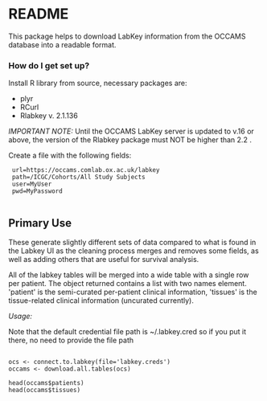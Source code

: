 # README #

This package helps to download LabKey information from the OCCAMS database into a readable format.

### How do I get set up? ###

Install R library from source, necessary packages are:

* plyr
* RCurl
* Rlabkey v. 2.1.136


_IMPORTANT NOTE:_ Until the OCCAMS LabKey server is updated to v.16 or above, the version of the Rlabkey package must NOT be higher than 2.2  .

Create a file with the following fields:

```
 url=https://occams.comlab.ox.ac.uk/labkey
 path=/ICGC/Cohorts/All Study Subjects
 user=MyUser
 pwd=MyPassword
 
 ```


## Primary Use

These generate slightly different sets of data compared to what is found in the Labkey UI as the cleaning process merges and removes some fields, as well as adding others that are useful for survival analysis.

All of the labkey tables will be merged into a wide table with a single row per patient. The object returned contains a list with two names element.  'patient' is the semi-curated per-patient clinical information, 'tissues' is the tissue-related clinical information (uncurated currently).  


*Usage:*

Note that the default credential file path is ~/.labkey.cred so if you put it there, no need to provide the file path

```

ocs <- connect.to.labkey(file='labkey.creds') 
occams <- download.all.tables(ocs)

head(occams$patients)
head(occams$tissues)

```



